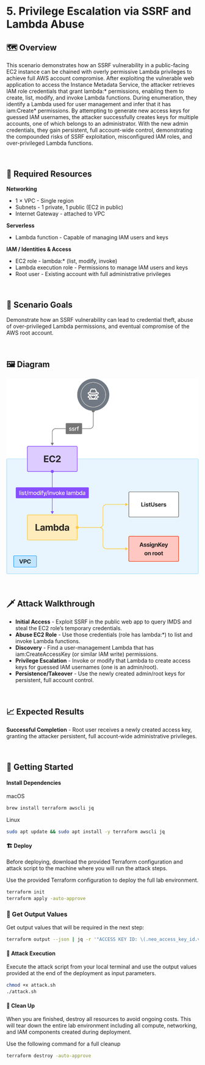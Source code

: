 # 5. Privilege Escalation via SSRF and Lambda Abuse

## 🗺️ Overview
This scenario demonstrates how an SSRF vulnerability in a public-facing EC2 instance can be chained with overly permissive Lambda privileges to achieve full AWS account compromise. After exploiting the vulnerable web application to access the Instance Metadata Service, the attacker retrieves IAM role credentials that grant lambda:* permissions, enabling them to create, list, modify, and invoke Lambda functions. During enumeration, they identify a Lambda used for user management and infer that it has iam:Create* permissions. By attempting to generate new access keys for guessed IAM usernames, the attacker successfully creates keys for multiple accounts, one of which belongs to an administrator. With the new admin credentials, they gain persistent, full account-wide control, demonstrating the compounded risks of SSRF exploitation, misconfigured IAM roles, and over-privileged Lambda functions.

&nbsp;

## 🧩 Required Resources

**Networking**
- 1 × VPC - Single region
- Subnets - 1 private, 1 public (EC2 in public)
- Internet Gateway - attached to VPC

**Serverless**
- Lambda function - Capable of managing IAM users and keys

**IAM / Identities & Access**
- EC2 role - lambda:* (list, modify, invoke)
- Lambda execution role - Permissions to manage IAM users and keys
- Root user - Existing account with full administrative privileges

&nbsp;

## 🎯 Scenario Goals
Demonstrate how an SSRF vulnerability can lead to credential theft, abuse of over-privileged Lambda permissions, and eventual compromise of the AWS root account.

&nbsp;

## 🖼️ Diagram
![Diagram](./diagram.png)

&nbsp;

## 🗡️ Attack Walkthrough
- **Initial Access** - Exploit SSRF in the public web app to query IMDS and steal the EC2 role’s temporary credentials.
- **Abuse EC2 Role** - Use those credentials (role has lambda:*) to list and invoke Lambda functions.
- **Discovery** - Find a user-management Lambda that has iam:CreateAccessKey (or similar IAM write) permissions.
- **Privilege Escalation** - Invoke or modify that Lambda to create access keys for guessed IAM usernames (one is an admin/root).
- **Persistence/Takeover** - Use the newly created admin/root keys for persistent, full account control.

&nbsp;

## 📈 Expected Results
**Successful Completion** - Root user receives a newly created access key, granting the attacker persistent, full account-wide administrative privileges.  

&nbsp;

## 🚀 Getting Started

#### Install Dependencies
macOS
```bash
brew install terraform awscli jq
```
Linux
```bash
sudo apt update && sudo apt install -y terraform awscli jq
```

#### 🏗️ Deploy
Before deploying, download the provided Terraform configuration and attack script to the machine where you will run the attack steps.

Use the provided Terraform configuration to deploy the full lab environment.

```bash
terraform init
terraform apply -auto-approve
```

### 📝 Get Output Values
Get output values that will be required in the next step:

```bash
terraform output --json | jq -r '"ACCESS KEY ID: \(.neo_access_key_id.value) \nACCESS SECRET KEY: \(.neo_secret_access_key.value)"'
```

#### 🎯 Attack Execution
Execute the attack script from your local terminal and use the output values provided at the end of the deployment as input parameters.

```bash
chmod +x attack.sh
./attack.sh
```

#### 🧹 Clean Up
When you are finished, destroy all resources to avoid ongoing costs. This will tear down the entire lab environment including all compute, networking, and IAM components created during deployment.

Use the following command for a full cleanup

```bash
terraform destroy -auto-approve
```
